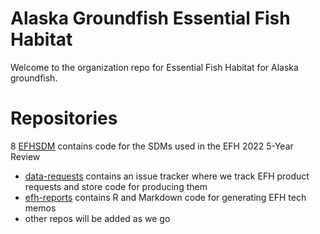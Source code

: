 # Alaska Groundfish Essential Fish Habitat
Welcome to the organization repo for Essential Fish Habitat for Alaska groundfish.

# Repositories
8 [EFHSDM](https://github.com/alaska-groundfish-efh/EFHSDM) contains code for the SDMs used in the EFH 2022 5-Year Review
* [data-requests](https://github.com/alaska-groundfish-efh/product-requests) contains an issue tracker where we track EFH product requests and store code for producing them
* [efh-reports](https://github.com/alaska-groundfish-efh/efh-reports) contains R and Markdown code for generating EFH tech memos
* other repos will be added as we go
